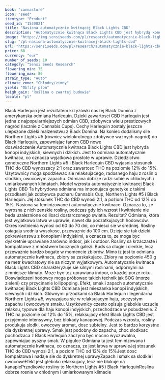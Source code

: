 ```yaml
---
book: "cannastore"
icon: "seed"
itemtype: "Product"
seed_id: "1530021"
title: "Nasiona automatycznie kwitnącej Black Lights CBD"
description: "Automatycznie kwitnąca Black Lights CBD jest hybrydą konopi indyjskich i siewnych. Jej stosunek THC/CBD wynosi 2:1, a efekt jest relaksujący i pobudzający."
image: "https://img.sensiseeds.com/pl/research/automatycznie-black-lights-cbd-image.png"
slug: "/pl-nasiona-automatycznie-kwitnacej-black-lights-cbd"
url: "https://sensiseeds.com/pl/research/automatycznie-black-lights-cbd?a_aid=cannastore"
price: 68
currency: "eur"
number_of_seeds: 10
category: "Sensi Seeds Research"
flowering_min: 75
flowering_max: 80
strain_type: "Auto"
climate_zone: "Chłodny/zimny"
yield: "Obfity plon"
heigh_gain: "Roślina o zwartej budowie"
locale: "pl"
---
```

Black Harlequin jest rezultatem krzyzówki naszej Black Domina z amerykanska odmiana Harlequin. Dzieki zawartosci CBD Harlequin jest jedna z najpopularniejszych odmian CBD, zdobywca wielu prestizowych nagród (lacznie z Cannabis Cups). Cechy Harlequin zostaly jeszcze ulepszone dzieki malzenstwu z Black Domina. Na koniec dodalismy sile Northern Lights #5 (równiez wielokrotnego zdobywce waznych nagród) do Black Harlequin, zapewniajac fanom CBD nowe doswiadczenie.Automatycznie kwitnaca Black Lights CBD jest hybryda konopi indyjskich, siewnych i dzikich. Jest to odmiana automatycznie kwitnaca, co oznacza wyjatkowa prostote w uprawie. Dziedzictwo genetyczne Northern Lights #5 i Black Harlequin CBD wyjasnia stosunek THC do CBD wynoszacy 2:1 oraz zawartosc THC na poziomie 12% do 15%. Uzytownicy moga spodziewac sie relaksujacego, radosnego haju z roslin o slodkim, owocowym zapachu. Odmiana dobrze radzi sobie w chlodnych i umiarkowanych klimatach. Model wzrostu automatycznie kwitnacej Black Lights CBD Ta hybrydowa odmiana ma imponujaca genetyke z takimi przodkami jak zdobywca pucharu Cannabis Cup, Northern Lights #5 i Black Harlequin. Jej stosunek THC do CBD wynosi 2:1, a poziom THC od 12% do 15%. Nasiona sa feminizowane i automatycznie kwitnace. Oznacza to, ze wyrosna z nich zenskie rosliny, podczas gdy ich wzrost i kwitnienie nie beda uzaleznione od ilosci dostarczonego swiatla. Rezultat? Odmiana, która jest wyjatkowo latwa w uprawie, nawet dla poczatkujacych hodowców. Okres kwitnienia wynosi od 60 do 70 dni, co miesci sie w sredniej. Rosliny osiagaja srednia wysokosc, przewaznie do 100 cm. Dzieje sie tak dzieki pokrewienstwu z konopiami indyjskimi, a oznacza to, ze moga byc dyskretnie uprawiane zarówno indoor, jak i outdoor. Rosliny sa krzaczaste i kompaktowe z mnóstwem bocznych galezi. Buds sa dlugie i cienkie, lecz przewaznie bardzo bogate w momencie zbiorów. Mimo iz jest to odmiana automatycznie kwitnaca, zbiory sa zaskakujace. Zbiory na poziomie 450 g na metr kwadratowy nie sa niczym wyjatkowym. Automatycznie kwitnaca Black Lights CBD charakteryzuje sie silnymi roslinami, odpornymi na zimniejsze klimaty. Moze byc tez uprawiana indoor, o kazdej porze roku. Doswiadczeni hodowcy moga próbowac takich technik jak SOG (morze zieleni) czy przycinanie lollipopping. Efekt, smak i zapach automatycznie kwitnacej Black Lights CBD Odmiana jest mieszanka konopi indyjskich, siewnych i dzikich. Glównymi przodkami sa Black Harlequin i legendarna Northern Lights #5, wyrazajaca sie w relaksujacym haju, soczystym zapachu i owocowym smaku. Uzytkownicy czesto opisuja glebokie uczucie relaksu, typowe dla haju konopi indyjskich, przechodzace w pobudzenie. Z THC na poziomie od 12% do 15%, relaksujacy efekt Black Lights CBD jest przyjemnie intensywny, bez blokady kanapowej. Podczas wzrostu, rosliny produkuja slodki, owocowy aromat, dosc subtelny. Jest to bardzo korzystne dla dyskretnej uprawy. Smak jest podobny do zapachu, choc slodkosc pochodzaca z Black Harlequin zaczyna byc mocno wyczuwalna, zapewniajac pyszny smak. W pigulce Odmiana ta jest feminizowana i automatycznie kwitnaca, co oznacza, ze jest latwa w uprawieJej stosunek THC do CBD wynosi 2:1, a poziom THC od 12% do 15%Jest dosc kompaktowa i nadaje sie do dyskretnej uprawyZapach i smak sa slodkie i owocoweEfekt jest gleboko relaksujacy, lecz nie blokuje na kanapiePrzodkowie rosliny to Northern Lights #5 i Black HarlequinRoslina dobrze rosnie w chlodnym i umiarkowanym klimacie
